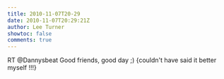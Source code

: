 ```yaml
---
title: 2010-11-07T20-29
date: 2010-11-07T20:29:21Z
author: Lee Turner
showtoc: false
comments: true
---
```


RT @Dannysbeat Good friends, good day ;) {couldn't have said it better myself !!!}

